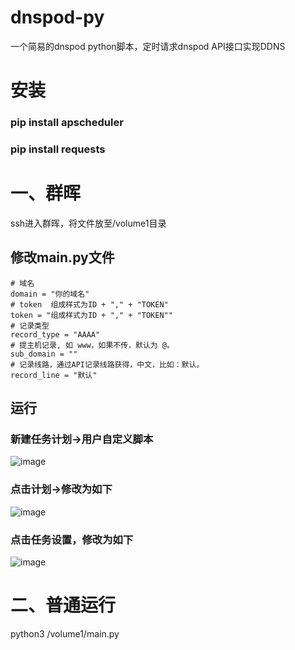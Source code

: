 # dnspod-py
一个简易的dnspod python脚本，定时请求dnspod API接口实现DDNS

# 安装
### pip install apscheduler
### pip install requests

# 一、群晖
ssh进入群晖，将文件放至/volume1目录

## 修改main.py文件
```
# 域名
domain = "你的域名"
# token  组成样式为ID + "," + "TOKEN"
token = "组成样式为ID + "," + "TOKEN""
# 记录类型
record_type = "AAAA"
# 提主机记录, 如 www，如果不传，默认为 @。
sub_domain = ""
# 记录线路，通过API记录线路获得，中文，比如：默认。
record_line = "默认"
```

## 运行
### 新建任务计划->用户自定义脚本
![image](https://user-images.githubusercontent.com/32951222/191224264-2c823c97-59eb-48d1-a0d3-382204efd419.png)

### 点击计划->修改为如下
![image](https://user-images.githubusercontent.com/32951222/191224611-e0605180-14cd-4423-8f7a-f67131169174.png)
### 点击任务设置，修改为如下

![image](https://user-images.githubusercontent.com/32951222/191224708-cd979fe0-edfd-466f-8068-3fc7cbfbc7d6.png)

# 二、普通运行

python3 /volume1/main.py
